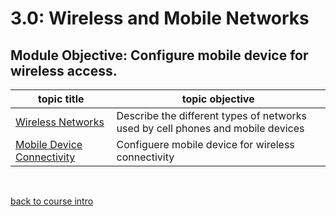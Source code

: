 # 3.0: Wireless and Mobile Networks

## Module Objective: Configure mobile device for wireless access.

|topic title| topic objective|
|---|---|
|[Wireless Networks](3.1_wireless_networks.md)|Describe the different types of networks used by cell phones and mobile devices|
|[Mobile Device Connectivity](3.2_mobile_device_connectivity.md)|Configuere mobile device for wireless connectivity|



<br>

[back to course intro](../course_intro.md)